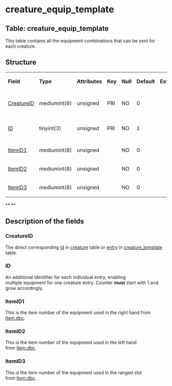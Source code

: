 # creature\_equip\_template


## **Table: creature\_equip\_template**

This table contains all the equipment combinations that can be sent for each creature.

## Structure

<table>
<tbody>
<tr class="odd">
<td><p><strong>Field</strong></p></td>
<td><p><strong>Type</strong></p></td>
<td><p><strong>Attributes</strong></p></td>
<td><p><strong>Key</strong></p></td>
<td><p><strong>Null</strong></p></td>
<td><p><strong>Default</strong></p></td>
<td><p><strong>Extra</strong></p></td>
<td><p><strong>Comment</strong></p></td>
</tr>
<tr class="even">
<td><p><a href="#creatureid">CreatureID</a></p></td>
<td><p>mediumint(8)</p></td>
<td><p>unsigned</p></td>
<td><p>PRI</p></td>
<td><p>NO</p></td>
<td><p>0</p></td>
<td><p><br />
</p></td>
<td><p>Unique entry</p></td>
</tr>
<tr class="odd">
<td><p><a href="#id">ID</a></p></td>
<td><p>tinyint(3)</p></td>
<td><p>unsigned</p></td>
<td><p>PRI</p></td>
<td><p>NO</p></td>
<td><p>1</p></td>
<td><p><br />
</p></td>
<td><p>Unique entry</p></td>
</tr>
<tr class="even">
<td><p><a href="#itemid1">ItemID1</a></p></td>
<td><p>mediumint(8)</p></td>
<td><p>unsigned</p></td>
<td><p><br />
</p></td>
<td><p>NO</p></td>
<td><p>0</p></td>
<td><p><br />
</p></td>
<td><p><br />
</p></td>
</tr>
<tr class="odd">
<td><p><a href="#itemid2">ItemID2</a></p></td>
<td><p>mediumint(8)</p></td>
<td><p>unsigned</p></td>
<td><p><br />
</p></td>
<td><p>NO</p></td>
<td><p>0</p></td>
<td><p><br />
</p></td>
<td><p><br />
</p></td>
</tr>
<tr class="even">
<td><p><a href="#itemid3">ItemID3</a></p></td>
<td>mediumint(8)</td>
<td>unsigned</td>
<td><br />
</td>
<td>NO</td>
<td>0</td>
<td><br />
</td>
<td><br />
</td>
</tr>
</tbody>
</table>

**
**

## Description of the fields

### CreatureID

The direct corresponding [id](http://www.azerothcore.org/wiki/creature#id) in [creature](creature) table or [entry](http://www.azerothcore.org/wiki/creature_template#creature_template-entry) in [creature\_template](creature_template) table.

### ID

An additional identifier for each individual entry, enabling multiple equipment for one creature entry. Counter **must** start with 1 and grow accordingly.

### ItemID1

This is the item number of the equipment used in the right hand from [Item.dbc](Item).

### ItemID2

This is the item number of the equipment used in the left hand from [Item.dbc](Item).

### ItemID3

This is the item number of the equipment used in the ranged slot from [Item.dbc](Item).
